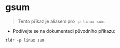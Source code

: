 # gsum

> Tento příkaz je aliasem pro `-p linux sum`.

- Podívejte se na dokumentaci původního příkazu:

`tldr -p linux sum`
